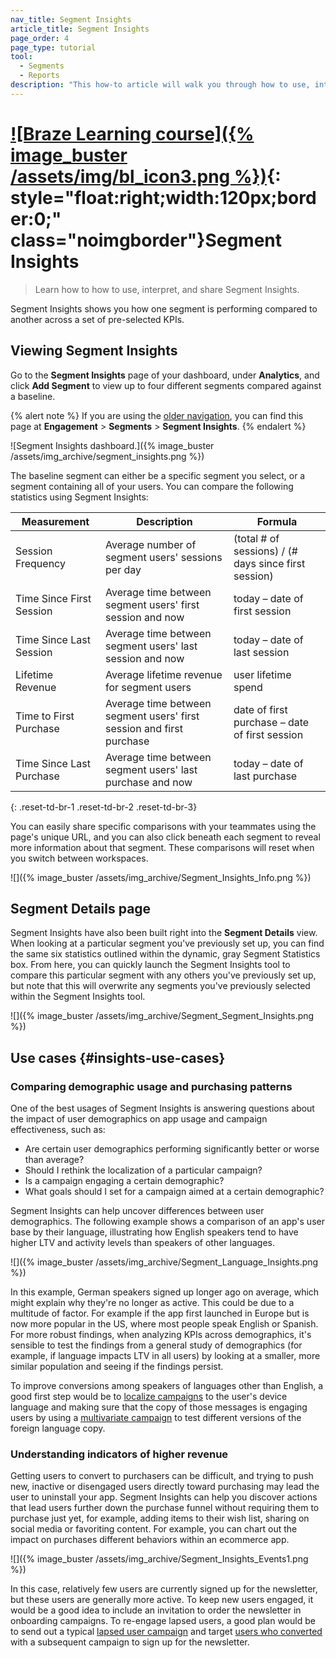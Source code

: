 ```yaml
---
nav_title: Segment Insights
article_title: Segment Insights
page_order: 4
page_type: tutorial
tool: 
  - Segments
  - Reports
description: "This how-to article will walk you through how to use, interpret, and share Segment Insights."
---
```


# [![Braze Learning course]({% image_buster /assets/img/bl_icon3.png %})](https://learning.braze.com/segmentation-course){: style="float:right;width:120px;border:0;" class="noimgborder"}Segment Insights

> Learn how to how to use, interpret, and share Segment Insights. 

Segment Insights shows you how one segment is performing compared to another across a set of pre-selected KPIs.

## Viewing Segment Insights

Go to the **Segment Insights** page of your dashboard, under **Analytics**, and click <i class="fas fa-plus"></i> **Add Segment** to view up to four different segments compared against a baseline.

{% alert note %}
If you are using the [older navigation]({{site.baseurl}}/navigation), you can find this page at **Engagement** > **Segments** > **Segment Insights**.
{% endalert %}

![Segment Insights dashboard.]({% image_buster /assets/img_archive/segment_insights.png %})

The baseline segment can either be a specific segment you select, or a segment containing all of your users. You can compare the following statistics using Segment Insights:

| Measurement | Description | Formula |
| --------------------- | ------------- | ------------- |
| Session Frequency | Average number of segment users' sessions per day | (total # of sessions) / (# days since first session) |
| Time Since First Session | Average time between segment users' first session and now | today – date of first session |
| Time Since Last Session | Average time between segment users' last session and now | today – date of last session |
| Lifetime Revenue | Average lifetime revenue for segment users | user lifetime spend |
| Time to First Purchase | Average time between segment users' first session and first purchase | date of first purchase – date of first session |
| Time Since Last Purchase | Average time between segment users' last purchase and now | today – date of last purchase |
{: .reset-td-br-1 .reset-td-br-2 .reset-td-br-3}

You can easily share specific comparisons with your teammates using the page's unique URL, and you can also click beneath each segment to reveal more information about that segment. These comparisons will reset when you switch between workspaces.

![]({% image_buster /assets/img_archive/Segment_Insights_Info.png %})

## Segment Details page

Segment Insights have also been built right into the **Segment Details** view. When looking at a particular segment you've previously set up, you can find the same six statistics outlined within the dynamic, gray Segment Statistics box. From here, you can quickly launch the Segment Insights tool to compare this particular segment with any others you've previously set up, but note that this will overwrite any segments you've previously selected within the Segment Insights tool.

![]({% image_buster /assets/img_archive/Segment_Segment_Insights.png %})

## Use cases {#insights-use-cases}

### Comparing demographic usage and purchasing patterns

One of the best usages of Segment Insights is answering questions about the impact of user demographics on app usage and campaign effectiveness, such as:

- Are certain user demographics performing significantly better or worse than average?
- Should I rethink the localization of a particular campaign?
- Is a campaign engaging a certain demographic?
- What goals should I set for a campaign aimed at a certain demographic?

Segment Insights can help uncover differences between user demographics. The following example shows a comparison of an app's user base by their language, illustrating how English speakers tend to have higher LTV and activity levels than speakers of other languages.

![]({% image_buster /assets/img_archive/Segment_Language_Insights.png %})

In this example, German speakers signed up longer ago on average, which might explain why they're no longer as active. This could be due to a multitude of factor. For example if the app first launched in Europe but is now more popular in the US, where most people speak English or Spanish. For more robust findings, when analyzing KPIs across demographics, it's sensible to test the findings from a general study of demographics (for example, if language impacts LTV in all users) by looking at a smaller, more similar population and seeing if the findings persist.

To improve conversions among speakers of languages other than English, a good first step would be to [localize campaigns]({{site.baseurl}}/user_guide/engagement_tools/campaigns/ideas_and_strategies/campaigns_in_multiple_languages/#campaigns-in-multiple-languages) to the user's device language and making sure that the copy of those messages is engaging users by using a [multivariate campaign]({{site.baseurl}}/user_guide/engagement_tools/campaigns/testing_and_more/multivariate_testing/#creating-tests) to test different versions of the foreign language copy.

### Understanding indicators of higher revenue

Getting users to convert to purchasers can be difficult, and trying to push new, inactive or disengaged users directly toward purchasing may lead the user to uninstall your app. Segment Insights can help you discover actions that lead users further down the purchase funnel without requiring them to purchase just yet, for example, adding items to their wish list, sharing on social media or favoriting content. For example, you can chart out the impact on purchases different behaviors within an ecommerce app.

![]({% image_buster /assets/img_archive/Segment_Insights_Events1.png %})

In this case, relatively few users are currently signed up for the newsletter, but these users are generally more active. To keep new users engaged, it would be a good idea to include an invitation to order the newsletter in onboarding campaigns. To re-engage lapsed users, a good plan would be to send out a typical [lapsed user campaign]({{site.baseurl}}/user_guide/engagement_tools/campaigns/ideas_and_strategies/capturing_lapsing_users/#capturing-lapsing-users) and target [users who converted]({{site.baseurl}}/user_guide/engagement_tools/campaigns/ideas_and_strategies/retargeting_campaigns/#converted-from-campaign-filter) with a subsequent campaign to sign up for the newsletter.

